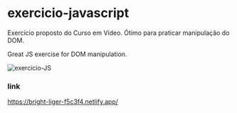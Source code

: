 # exercicio-javascript
Exercício proposto do Curso em Vídeo. Ótimo para praticar manipulação do DOM.

Great JS exercise for DOM manipulation.

![exercicio-JS](https://user-images.githubusercontent.com/104312621/192066532-c69a3178-1a91-484c-ad33-5293e4f2ea40.png)



### link
https://bright-liger-f5c3f4.netlify.app/
